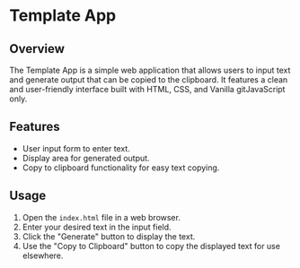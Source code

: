 # Template App

## Overview

The Template App is a simple web application that allows users to input text and generate output that can be copied to the clipboard. It features a clean and user-friendly interface built with HTML, CSS, and Vanilla gitJavaScript only.

## Features

- User input form to enter text.
- Display area for generated output.
- Copy to clipboard functionality for easy text copying.

## Usage

1. Open the `index.html` file in a web browser.
2. Enter your desired text in the input field.
3. Click the "Generate" button to display the text.
4. Use the "Copy to Clipboard" button to copy the displayed text for use elsewhere.
